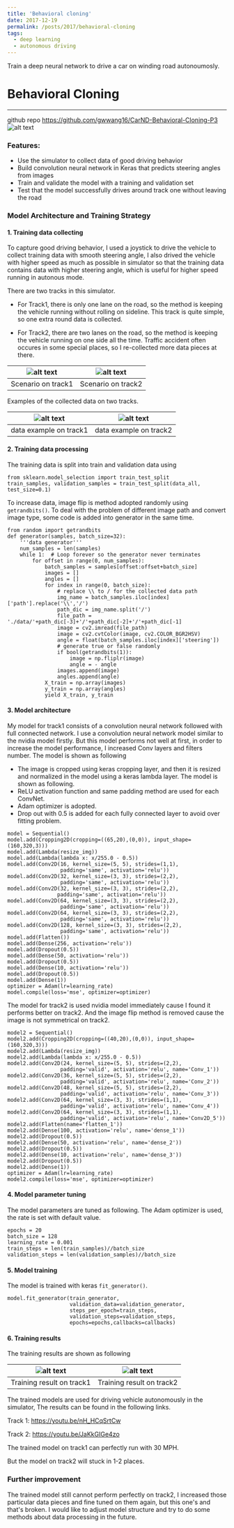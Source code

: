```yaml
---
title: 'Behavioral cloning'
date: 2017-12-19
permalink: /posts/2017/behavioral-cloning
tags:
  - deep learning
  - autonomous driving
---
```


Train a deep neural network to drive a car on  winding road autonoumosly.


# Behavioral Cloning

---
github repo https://github.com/gwwang16/CarND-Behavioral-Cloning-P3
![alt text][gif]

### Features:

* Use the simulator to collect data of good driving behavior
* Build convolution neural network in Keras that predicts steering angles from images
* Train and validate the model with a training and validation set
* Test that the model successfully drives around track one without leaving the road


[//]: # "Image References"

[nvidia_model]: /images/portfolio/behavior-clone/nvidia_model.png
[t1]: /images/portfolio/behavior-clone/t1_img.png
[t2]: /images/portfolio/behavior-clone/t2_img.png
[t1_e]: /images/portfolio/behavior-clone/t1_example.jpg
[t2_e]: /images/portfolio/behavior-clone/t2_example.jpg
[result1]: /images/portfolio/behavior-clone/loss_t1.png
[result2]: /images/portfolio/behavior-clone/loss_t2.png
[gif]: /images/portfolio/behavior-clone/clone.gif


### Model Architecture and Training Strategy
#### 1. Training data collecting

To capture good driving behavior, I used a joystick to drive the vehicle to collect training data with  smooth steering angle, I also drived the vehicle with higher speed as much as possible in simulator  so that the training data contains data with  higher steering angle, which is useful for higher speed running in autonous mode.

There are two tracks in this simulator. 
- For Track1, there is only one lane on the road, so the method is keeping the vehicle running without rolling on sideline. This track is quite simple, so one extra round data is collected.


- For Track2, there are two lanes on the road, so the method is keeping the vehicle running on one side all the time. Traffic accident often occures in some special  places, so I re-collected more data pieces at there.

|  ![alt text][t1]   |  ![alt text][t2]   |
| :----------------: | :----------------: |
| Scenario on track1 | Scenario on track2 |

Examples of the collected data on two tracks. 

|   ![alt text][t1_e]    |   ![alt text][t2_e]    |
| :--------------------: | :--------------------: |
| data example on track1 | data example on track2 |

#### 2. Training data processing

The training data is split into train and validation data using 

```
from sklearn.model_selection import train_test_split
train_samples, validation_samples = train_test_split(data_all, test_size=0.1)
```
To increase data, image flip is method adopted randomly using `getrandbits()`. To deal with the problem of different image path and convert image type, some code is added into generator in the same time. 

```
from random import getrandbits
def generator(samples, batch_size=32):
    '''data generator'''
    num_samples = len(samples)
    while 1:  # Loop forever so the generator never terminates
        for offset in range(0, num_samples):
            batch_samples = samples[offset:offset+batch_size]      
            images = []
            angles = []
            for index in range(0, batch_size):
                # replace \\ to / for the collected data path
                img_name = batch_samples.iloc[index]['path'].replace('\\','/')
                path_dic = img_name.split('/')
                file_path = './data/'+path_dic[-3]+'/'+path_dic[-2]+'/'+path_dic[-1]    
                image = cv2.imread(file_path)
                image = cv2.cvtColor(image, cv2.COLOR_BGR2HSV)
                angle = float(batch_samples.iloc[index]['steering'])
                # generate true or false randomly
                if bool(getrandbits(1)):
                    image = np.fliplr(image)
                    angle = - angle       
                images.append(image)
                angles.append(angle)
            X_train = np.array(images)
            y_train = np.array(angles)
            yield X_train, y_train
```


#### 3. Model architecture 

My model for track1 consists of a convolution neural network followed with full connected network. I use a convolution neural network model similar to the nvidia model firstly. But this model performs not well at first, in order to increase the model performance, I increased Conv layers and filters number. The model is shown as following

- The image is cropped using keras cropping layer, and then it is resized and normalized  in the model using a keras lambda layer. The model is shown as following. 
- ReLU activation function and same padding method are used for each ConvNet.
- Adam optimizer is adopted.
- Drop out with 0.5 is added for each fully connected layer to avoid over fitting problem.

```
model = Sequential()
model.add(Cropping2D(cropping=((65,20),(0,0)), input_shape=(160,320,3)))
model.add(Lambda(resize_img))
model.add(Lambda(lambda x: x/255.0 - 0.5))
model.add(Conv2D(16, kernel_size=(5, 5), strides=(1,1), 
                 padding='same', activation='relu'))
model.add(Conv2D(32, kernel_size=(3, 3), strides=(2,2), 
                 padding='same', activation='relu'))
model.add(Conv2D(32, kernel_size=(3, 3), strides=(2,2), 
                padding='same', activation='relu'))
model.add(Conv2D(64, kernel_size=(3, 3), strides=(2,2), 
                 padding='same', activation='relu'))
model.add(Conv2D(64, kernel_size=(3, 3), strides=(2,2), 
                 padding='same', activation='relu'))
model.add(Conv2D(128, kernel_size=(3, 3), strides=(2,2), 
                 padding='same', activation='relu'))
model.add(Flatten())
model.add(Dense(256, activation='relu'))
model.add(Dropout(0.5))
model.add(Dense(50, activation='relu'))
model.add(Dropout(0.5))
model.add(Dense(10, activation='relu'))
model.add(Dropout(0.5))
model.add(Dense(1))
optimizer = Adam(lr=learning_rate)
model.compile(loss='mse', optimizer=optimizer)
```

The model for track2 is used nvidia model immediately cause I found it performs better on track2. And the image flip method is removed cause the image is not symmetrical on track2.
```
model2 = Sequential()
model2.add(Cropping2D(cropping=((40,20),(0,0)), input_shape=(160,320,3)))
model2.add(Lambda(resize_img))
model2.add(Lambda(lambda x: x/255.0 - 0.5))
model2.add(Conv2D(24, kernel_size=(5, 5), strides=(2,2), 
                 padding='valid', activation='relu', name='Conv_1'))
model2.add(Conv2D(36, kernel_size=(5, 5), strides=(2,2), 
                 padding='valid', activation='relu', name='Conv_2'))
model2.add(Conv2D(48, kernel_size=(5, 5), strides=(2,2), 
                 padding='valid', activation='relu', name='Conv_3'))
model2.add(Conv2D(64, kernel_size=(3, 3), strides=(1,1), 
                 padding='valid', activation='relu', name='Conv_4'))
model2.add(Conv2D(64, kernel_size=(3, 3), strides=(1,1), 
                 padding='valid', activation='relu', name='Conv2D_5'))
model2.add(Flatten(name='flatten_1'))
model2.add(Dense(100, activation='relu', name='dense_1'))
model2.add(Dropout(0.5))
model2.add(Dense(50, activation='relu', name='dense_2'))
model2.add(Dropout(0.5))
model2.add(Dense(10, activation='relu', name='dense_3'))
model2.add(Dropout(0.5))
model2.add(Dense(1))
optimizer = Adam(lr=learning_rate)
model2.compile(loss='mse', optimizer=optimizer)
```

#### 4. Model parameter tuning

The model parameters are tuned as following.  The Adam optimizer is used, the rate is set with default value. 

```
epochs = 20
batch_size = 128
learning_rate = 0.001
train_steps = len(train_samples)//batch_size
validation_steps = len(validation_samples)//batch_size
```

#### 5. Model training

The model is trained with keras `fit_generator()`.

```
model.fit_generator(train_generator, 
                    validation_data=validation_generator,
                    steps_per_epoch=train_steps,
                    validation_steps=validation_steps, 
                    epochs=epochs,callbacks=callbacks)
```

#### 6. Training results
The training results are shown as following

|   ![alt text][result1]    |   ![alt text][result2]    |
| :-----------------------: | :-----------------------: |
| Training result on track1 | Training result on track2 |

The trained models are used for driving vehicle autonomously in the simulator, The  results can be found in the following links.

Track 1: https://youtu.be/nH_HCqSrtCw

Track 2: https://youtu.be/JaKkGIGe4zo

The trained model on track1 can perfectly run with 30 MPH.  

But the model on track2 will stuck in 1-2 places.  

### Further improvement
The trained model still cannot perform perfectly on track2, I increased those particular data pieces and fine tuned on them again, but this one's and that's broken.
I would like to adjust model structure and try to do some methods about data processing in the future.
